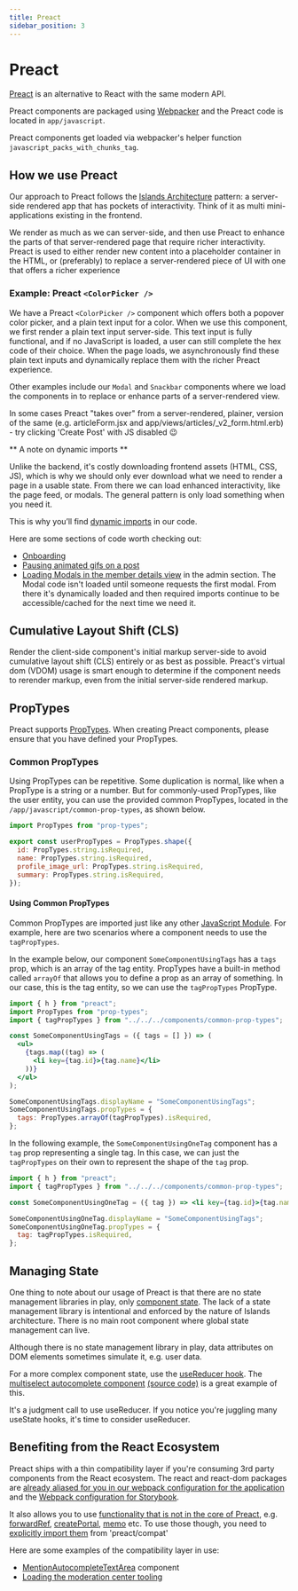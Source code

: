 ```yaml
---
title: Preact
sidebar_position: 3
---
```


# Preact

[Preact](https://preactjs.com/) is an alternative to React with the same modern
API.

Preact components are packaged using [Webpacker](webpacker.md) and the
Preact code is located in `app/javascript`.

Preact components get loaded via webpacker's helper function
`javascript_packs_with_chunks_tag`.

## How we use Preact

Our approach to Preact follows the [Islands Architecture](https://jasonformat.com/islands-architecture/) pattern: a server-side rendered app that has pockets of interactivity. Think of it as multi mini-applications existing in the frontend.

We render as much as we can server-side, and then use Preact to enhance the parts of that server-rendered page that require richer interactivity. Preact is used to either render new content into a placeholder container in the HTML, or (preferably) to replace a server-rendered piece of UI with one that offers a richer experience

### Example: Preact `<ColorPicker />`

We have a Preact `<ColorPicker />` component which offers both a popover color picker, and a plain text input for a color. When we use this component, we first render a plain text input server-side. This text input is fully functional, and if no JavaScript is loaded, a user can still complete the hex code of their choice. When the page loads, we asynchronously find these plain text inputs and dynamically replace them with the richer Preact experience.

Other examples include our `Modal` and `Snackbar` components where we load the components in to replace or enhance parts of a server-rendered view.

In some cases Preact "takes over" from a server-rendered, plainer, version of the same (e.g. articleForm.jsx and app/views/articles/_v2_form.html.erb) - try clicking 'Create Post' with JS disabled 😉

** A note on dynamic imports **

Unlike the backend, it's costly downloading frontend assets (HTML, CSS, JS), which is why we should only ever download what we need to render a page in a usable state. From there we can load enhanced interactivity, like the page feed, or modals. The general pattern is only load something when you need it.

This is why you’ll find [dynamic imports](https://developer.mozilla.org/en-US/docs/Web/JavaScript/Reference/Statements/import#dynamic_imports) in our code.

Here are some sections of code worth checking out:

- [Onboarding](https://github.com/forem/forem/blob/0024fe40d6ade998a216216b00f157fa7f49e1c0/app/javascript/packs/Onboarding.jsx#L20-L26)
- [Pausing animated gifs on a post](https://github.com/forem/forem/blob/0024fe40d6ade998a216216b00f157fa7f49e1c0/app/javascript/packs/articlePage.jsx#L11-L17)
- [Loading Modals in the member details view](https://github.com/forem/forem/blob/0024fe40d6ade998a216216b00f157fa7f49e1c0/app/javascript/packs/admin/editUser.jsx#L84-L89) in the admin section. The Modal code isn't loaded until someone requests the first modal. From there it's dynamically loaded and then required imports continue to be accessible/cached for the next time we need it.

## Cumulative Layout Shift (CLS)
Render the client-side component's initial markup server-side to avoid cumulative layout shift (CLS) entirely or as best as possible. Preact's virtual dom (VDOM) usage is smart enough to determine if the component needs to rerender markup, even from the initial server-side rendered markup.

## PropTypes

Preact supports
[PropTypes](https://reactjs.org/docs/typechecking-with-proptypes.html). When
creating Preact components, please ensure that you have defined your PropTypes.

### Common PropTypes

Using PropTypes can be repetitive. Some duplication is normal, like when a
PropType is a string or a number. But for commonly-used PropTypes, like the user
entity, you can use the provided common PropTypes, located in the
`/app/javascript/common-prop-types`, as shown below.

```javascript
import PropTypes from "prop-types";

export const userPropTypes = PropTypes.shape({
  id: PropTypes.string.isRequired,
  name: PropTypes.string.isRequired,
  profile_image_url: PropTypes.string.isRequired,
  summary: PropTypes.string.isRequired,
});
```

#### Using Common PropTypes

Common PropTypes are imported just like any other
[JavaScript Module](https://developer.mozilla.org/en-US/docs/Web/JavaScript/Guide/Modules).
For example, here are two scenarios where a component needs to use the
`tagPropTypes`.

In the example below, our component `SomeComponentUsingTags` has a `tags` prop,
which is an array of the tag entity. PropTypes have a built-in method called
`arrayOf` that allows you to define a prop as an array of something. In our
case, this is the tag entity, so we can use the `tagPropTypes` PropType.

```jsx
import { h } from "preact";
import PropTypes from "prop-types";
import { tagPropTypes } from "../../../components/common-prop-types";

const SomeComponentUsingTags = ({ tags = [] }) => (
  <ul>
    {tags.map((tag) => (
      <li key={tag.id}>{tag.name}</li>
    ))}
  </ul>
);

SomeComponentUsingTags.displayName = "SomeComponentUsingTags";
SomeComponentUsingTags.propTypes = {
  tags: PropTypes.arrayOf(tagPropTypes).isRequired,
};
```

In the following example, the `SomeComponentUsingOneTag` component has a `tag`
prop representing a single tag. In this case, we can just the `tagPropTypes` on
their own to represent the shape of the `tag` prop.

```jsx
import { h } from "preact";
import { tagPropTypes } from "../../../components/common-prop-types";

const SomeComponentUsingOneTag = ({ tag }) => <li key={tag.id}>{tag.name}</li>;

SomeComponentUsingOneTag.displayName = "SomeComponentUsingTags";
SomeComponentUsingOneTag.propTypes = {
  tag: tagPropTypes.isRequired,
};
```

## Managing State

One thing to note about our usage of Preact is that there are no state management libraries in play, only [component state](https://reactjs.org/docs/faq-state.html). The lack of a state management library is intentional and enforced by the nature of Islands architecture. There is no main root component where global state management can live.

Although there is no state management library in play, data attributes on DOM elements sometimes simulate it, e.g. user data.

For a more complex component state, use the [useReducer hook](https://reactjs.org/docs/hooks-reference.html#usereducer). The [multiselect autocomplete component](https://storybook.forem.com/?path=/story/app-components-multiselectautocomplete--default) [(source code)](https://github.com/forem/forem/blob/0024fe40d6ade998a216216b00f157fa7f49e1c0/app/javascript/crayons/MultiSelectAutocomplete/MultiSelectAutocomplete.jsx) is a great example of this.

 It's a judgment call to use useReducer. If you notice you're juggling many useState hooks, it's time to consider useReducer.
## Benefiting from the React Ecosystem

Preact ships with a thin compatibility layer if you're consuming 3rd party components from the React ecosystem. The react and react-dom packages are [already aliased for you in our webpack configuration for the application](https://github.com/forem/forem/blob/b81d8c947972761a8f3c8f82bb594ffd2f701b25/config/webpack/environment.js#L31-L32[) and the [Webpack configuration for Storybook](https://github.com/forem/forem/blob/b81d8c947972761a8f3c8f82bb594ffd2f701b25/app/javascript/.storybook/main.js#L80-L81).

It also allows you to use [functionality that is not in the core of Preact](https://preactjs.com/guide/v10/whats-new/#compat-lives-in-core), e.g. [forwardRef](https://reactjs.org/docs/forwarding-refs.html), [createPortal](https://reactjs.org/docs/portals.html), [memo](https://reactjs.org/docs/react-api.html#reactmemo) etc. To use those though, you need to [explicitly import them](https://github.com/forem/forem/blob/b81d8c947972761a8f3c8f82bb594ffd2f701b25/app/javascript/crayons/MentionAutocompleteTextArea/MentionAutocompleteTextArea.jsx#L3) from 'preact/compat'

Here are some examples of the compatibility layer in use:

- [MentionAutocompleteTextArea](https://github.com/forem/forem/blob/0024fe40d6ade998a216216b00f157fa7f49e1c0/app/javascript/crayons/MentionAutocompleteTextArea/MentionAutocompleteTextArea.jsx#L3) component
- [Loading the moderation center tooling](https://github.com/forem/forem/blob/0024fe40d6ade998a216216b00f157fa7f49e1c0/app/javascript/modCenter/singleArticle/index.jsx#L3)